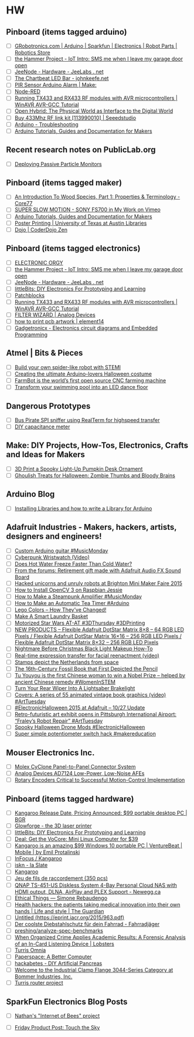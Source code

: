 # HW

## Pinboard (items tagged arduino)
- [ ] [GRobotronics.com | Arduino | Sparkfun | Electronics | Robot Parts | Robotics Store](http://grobotronics.com/)
- [ ] [the Hammer Project - IoT Intro: SMS me when I leave my garage door open](http://hammerproject.com/post/130804023369/iot-intro-sms-me-when-i-leave-my-garage-door-open)
- [ ] [JeeNode - Hardware - JeeLabs . net](http://jeelabs.net/projects/hardware/wiki/JeeNode)
- [ ] [The Chartbeat LED Bar - johnkeefe.net](http://johnkeefe.net/the-chartbeat-led-bar)
- [ ] [PIR Sensor Arduino Alarm | Make:](http://makezine.com/projects/pir-sensor-arduino-alarm/)
- [ ] [Node-RED](http://nodered.org/)
- [ ] [Running TX433 and RX433 RF modules with AVR microcontrollers | WinAVR AVR-GCC Tutorial](http://winavr.scienceprog.com/example-avr-projects/running-tx433-and-rx433-rf-modules-with-avr-microcontrollers.html)
- [ ] [Open Hybrid: The Physical World as Interface to the Digital World](http://www.openhybrid.org/)
- [ ] [Buy 433Mhz RF link kit [113990010] | Seeedstudio](http://www.seeedstudio.com/depot/433mhz-rf-link-kit-p-127.html?cPath=139_140)
- [ ] [Arduino - Troubleshooting](https://www.arduino.cc/en/Guide/Troubleshooting#toc5)
- [ ] [Arduino Tutorials, Guides and Documentation for Makers](https://www.cooking-hacks.com/tutorial/tutorial/index/board/arduino)

## Recent research notes on PublicLab.org
- [ ] [Deploying Passive Particle Monitors](http://publiclab.org/notes/show/12337)

## Pinboard (items tagged maker)
- [ ] [An Introduction To Wood Species, Part 1: Properties & Terminology - Core77](http://www.core77.com/posts/25225/an-introduction-to-wood-species-part-1-properties-terminology-25225)
- [ ] [SUPER SLOW MOTION - SONY FS700 in My Work on Vimeo](https://vimeo.com/channels/attanasio/68041774)
- [ ] [Arduino Tutorials, Guides and Documentation for Makers](https://www.cooking-hacks.com/tutorial/tutorial/index/board/arduino)
- [ ] [Poster Printing | University of Texas at Austin Libraries](https://www.lib.utexas.edu/services/copyprint/poster-printing)
- [ ] [Dojo | CoderDojo Zen](https://zen.coderdojo.com/dojo/ca/wong-classroom-mills-library-mcmaster-university-1280-main-street-west-hamilton-on-on-l9c-1e9/hamilton-ontario-hammertown)

## Pinboard (items tagged electronics)
- [ ] [ELECTRONIC ORGY](http://electronicorgy.blogspot.co.uk/)
- [ ] [the Hammer Project - IoT Intro: SMS me when I leave my garage door open](http://hammerproject.com/post/130804023369/iot-intro-sms-me-when-i-leave-my-garage-door-open)
- [ ] [JeeNode - Hardware - JeeLabs . net](http://jeelabs.net/projects/hardware/wiki/JeeNode)
- [ ] [littleBits: DIY Electronics For Prototyping and Learning](http://littlebits.cc/)
- [ ] [Patchblocks](http://patchblocks.com/)
- [ ] [Running TX433 and RX433 RF modules with AVR microcontrollers | WinAVR AVR-GCC Tutorial](http://winavr.scienceprog.com/example-avr-projects/running-tx433-and-rx433-rf-modules-with-avr-microcontrollers.html)
- [ ] [FILTER WIZARD | Analog Devices](http://www.analog.com/designtools/en/filterwizard/)
- [ ] [how to print pcb artwork | element14](http://www.element14.com/community/thread/27558/l/how-to-print-pcb-artwork?displayFullThread=true)
- [ ] [Gadgetronicx - Electronics circuit diagrams and Embedded Programming](http://www.gadgetronicx.com/)

## Atmel | Bits & Pieces
- [ ] [Build your own spider-like robot with STEMI](http://blog.atmel.com/2015/10/26/build-your-own-spider-like-robot-with-stemi/)
- [ ] [Creating the ultimate Arduino-lovers Halloween costume](http://blog.atmel.com/2015/10/26/cosplay-homage-with-atmel-arduino/)
- [ ] [FarmBot is the world’s first open source CNC farming machine](http://blog.atmel.com/2015/10/26/farmbot-is-the-worlds-first-open-source-cnc-farming-machine/)
- [ ] [Transform your swimming pool into an LED dance floor](http://blog.atmel.com/2015/10/26/transform-your-swimming-pool-into-an-led-dance-floor/)

## Dangerous Prototypes
- [ ] [Bus Pirate SPI sniffer using RealTerm for highspeed transfer](http://dangerousprototypes.com/2015/10/26/bus-pirate-spi-sniffer-using-realterm-for-highspeed-transfer/)
- [ ] [DIY capacitance meter](http://dangerousprototypes.com/2015/10/26/diy-capacitance-meter/)

## Make: DIY Projects, How-Tos, Electronics, Crafts and Ideas for Makers
- [ ] [3D Print a Spooky Light-Up Pumpkin Desk Ornament](http://feedproxy.google.com/~r/makezineonline/~3/iyLJh9zSAHA/)
- [ ] [Ghoulish Treats for Halloween: Zombie Thumbs and Bloody Brains](http://feedproxy.google.com/~r/makezineonline/~3/udLQ1uW00Tc/)

## Arduino Blog
- [ ] [Installing Libraries and how to write a Library for Arduino](https://blog.arduino.cc/2015/10/26/how-to-write-a-library-for-arduino/)

## Adafruit Industries - Makers, hackers, artists, designers and engineers!
- [ ] [Custom Arduino guitar #MusicMonday](https://blog.adafruit.com/2015/10/26/custom-arduino-guitar-musicmonday/)
- [ ] [Cyberpunk Wristwatch (Video)](https://blog.adafruit.com/2015/10/26/cyberpunk-wristwatch-video/)
- [ ] [Does Hot Water Freeze Faster Than Cold Water?](https://blog.adafruit.com/2015/10/26/does-hot-water-freeze-faster-than-cold-water/)
- [ ] [From the forums: Retirement gift made with Adafruit Audio FX Sound Board](https://blog.adafruit.com/2015/10/26/from-the-forums-retirement-gift-made-with-adafruit-audio-fx-sound-board/)
- [ ] [Hacked unicorns and unruly robots at Brighton Mini Maker Faire 2015](https://blog.adafruit.com/2015/10/26/hacked-unicorns-and-unruly-robots-at-brighton-mini-maker-faire-2015/)
- [ ] [How to Install OpenCV 3 on Raspbian Jessie](https://blog.adafruit.com/2015/10/26/how-to-install-opencv-3-on-raspbian-jessie/)
- [ ] [How to Make a Steampunk Amplifier #MusicMonday](https://blog.adafruit.com/2015/10/26/how-to-make-a-steampunk-amplifier-musicmonday/)
- [ ] [How to Make an Automatic Tea Timer #Arduino](https://blog.adafruit.com/2015/10/26/how-to-make-an-automatic-tea-timer-arduino/)
- [ ] [Lego Colors – How They’ve Changed!](https://blog.adafruit.com/2015/10/26/lego-colors-how-theyve-changed/)
- [ ] [Make A Smart Laundry Basket](https://blog.adafruit.com/2015/10/26/make-a-smart-laundry-basket/)
- [ ] [Motorized Star Wars AT-AT #3DThursday #3DPrinting](https://blog.adafruit.com/2015/10/26/motorized-star-wars-at-at-3dthursday-3dprinting/)
- [ ] [NEW PRODUCTS – Flexible Adafruit DotStar Matrix 8×8 – 64 RGB LED Pixels / Flexible Adafruit DotStar Matrix 16×16 – 256 RGB LED Pixels / Flexible Adafruit DotStar Matrix 8×32 – 256 RGB LED Pixels](https://blog.adafruit.com/2015/10/26/new-products-flexible-adafruit-dotstar-matrix-8x8-64-rgb-led-pixels-flexible-adafruit-dotstar-matrix-16x16-256-rgb-led-pixels-flexible-adafruit-dotstar-matrix-8x32-256-rgb-led-pixels/)
- [ ] [Nightmare Before Christmas Black Light Makeup How-To](https://blog.adafruit.com/2015/10/26/nightmare-before-christmas-black-light-makeup-how-to/)
- [ ] [Real-time expression transfer for facial reenactment (video)](https://blog.adafruit.com/2015/10/26/real-time-expression-transfer-for-facial-reenactment-video/)
- [ ] [Stamps depict the Netherlands from space](https://blog.adafruit.com/2015/10/26/stamps-depict-the-netherlands-from-space/)
- [ ] [The 16th-Century Fossil Book that First Depicted the Pencil](https://blog.adafruit.com/2015/10/26/the-16th-century-fossil-book-that-first-depicted-the-pencil/)
- [ ] [Tu Youyou is the first Chinese woman to win a Nobel Prize – helped by ancient Chinese remedy  #WomenInSTEM](https://blog.adafruit.com/2015/10/26/tu-youyou-is-the-first-chinese-woman-to-win-a-nobel-prize-helped-by-ancient-chinese-remedy-womeninstem/)
- [ ] [Turn Your Rear Wiper Into A Lightsaber Brakelight](https://blog.adafruit.com/2015/10/26/turn-your-rear-wiper-into-a-lightsaber-brakelight/)
- [ ] [Covers: A series of 55 animated vintage book graphics (video) #ArtTuesday](https://blog.adafruit.com/2015/10/27/covers-a-series-of-55-animated-vintage-book-graphics-video-arttuesday/)
- [ ] [#ElectronicHalloween 2015 at Adafruit – 10/27 Update](https://blog.adafruit.com/2015/10/27/electronichalloween-2015-at-adafruit-1027-update/)
- [ ] [Retro-futuristic art exhibit opens in Pittsburgh International Airport: “Fraley’s Robot Repair” #ArtTuesday](https://blog.adafruit.com/2015/10/27/retro-futuristic-art-exhibit-opens-in-pittsburgh-international-airport-fraleys-robot-repair-arttuesday/)
- [ ] [Spooky Halloween Drone Mods #ElectronicHalloween](https://blog.adafruit.com/2015/10/27/spooky-halloween-drone-mods-electronichalloween/)
- [ ] [Super simple potentiometer switch hack #makereducation](https://blog.adafruit.com/2015/10/27/super-simple-potentiometer-switch-hack-makereducation/)

## Mouser Electronics Inc.
- [ ] [Molex CyClone Panel-to-Panel Connector System](http://feedproxy.google.com/~r/MouserElectronics/~3/Hek-ugPvces/)
- [ ] [Analog Devices AD7124 Low-Power, Low-Noise AFEs](http://feedproxy.google.com/~r/MouserElectronics/~3/NnqYfLYNyPQ/)
- [ ] [Rotary Encoders Critical to Successful Motion-Control Implementation](http://feedproxy.google.com/~r/MouserElectronics/~3/pa5qBQBFa6c/publicrelations_techarticle_rotaryencoderscriticalmotco_2015final)

## Pinboard (items tagged hardware)
- [ ] [Kangaroo Release Date, Pricing Announced: $99 portable desktop PC | BGR](http://bgr.com/2015/10/26/kangaroo-release-date-pricing-announced/)
- [ ] [Glowforge - the 3D laser printer](http://glowforge.com/)
- [ ] [littleBits: DIY Electronics For Prototyping and Learning](http://littlebits.cc/)
- [ ] [Deal: Get the VoCore: Mini Linux Computer for $39](http://technabob.com/blog/2015/10/16/vocore-mini-linux-computer-deal/)
- [ ] [Kangaroo is an amazing $99 Windows 10 portable PC | VentureBeat | Mobile | by Emil Protalinski](http://venturebeat.com/2015/10/26/kangaroo-is-an-amazing-99-windows-10-portable-pc/)
- [ ] [InFocus / Kangaroo](http://www.infocus.com/kangaroo)
- [ ] [iskn - la Slate](http://www.iskn.co/fr/)
- [ ] [Kangaroo](http://www.kangaroo.cc/)
- [ ] [Jeu de fils de raccordement (350 pcs)](http://www.lextronic.fr/P35478-jeu-de-fils-de-raccordement-350-pcs.html)
- [ ] [QNAP TS-451-US Diskless System 4-Bay Personal Cloud NAS with HDMI output, DLNA, AirPlay and PLEX Support - Newegg.ca](http://www.newegg.ca/Product/Product.aspx?Item=N82E16822107169&cm_re=qnap-_-22-107-169-_-Product)
- [ ] [Ethical Things — Simone Rebaudengo](http://www.simonerebaudengo.com/ethicalthings/)
- [ ] [Health hackers: the patients taking medical innovation into their own hands | Life and style | The Guardian](http://www.theguardian.com/lifeandstyle/2015/oct/26/health-hackers-patients-taking-medical-innovation-into-own-hands)
- [ ] [Untitled (https://eprint.iacr.org/2015/963.pdf)](https://eprint.iacr.org/2015/963.pdf)
- [ ] [Der coolste Diebstahlschutz für dein Fahrrad - Fahrradjäger](https://fahrradjaeger.de/insect)
- [ ] [preshing/analyze-spec-benchmarks](https://github.com/preshing/analyze-spec-benchmarks)
- [ ] [When Organized Crime Applies Academic Results: A Forensic Analysis of an In-Card Listening Device | Lobsters](https://lobste.rs/s/rm0gkt)
- [ ] [Turris Omnia](https://omnia.turris.cz/en/)
- [ ] [Paperspace: A Better Computer](https://paperspace.io/)
- [ ] [hackabetes - DIY Artificial Pancreas](https://sites.google.com/a/n-omer.co.uk/hackabetes/)
- [ ] [Welcome to the Industrial Clamp Flange 3044-Series Category at Bommer Industries, Inc.](https://www.bommer.com/Parts/Default.asp?Product=ICF3044Series&Description=Industrial%20Clamp%20Flange%203044-Series)
- [ ] [Turris router project](https://www.turris.cz/en/)

## SparkFun Electronics Blog Posts
- [ ] [Nathan's "Internet of Bees" project](https://www.sparkfun.com/news/1951)
- [ ] [Friday Product Post: Touch the Sky](https://www.sparkfun.com/news/1955)


